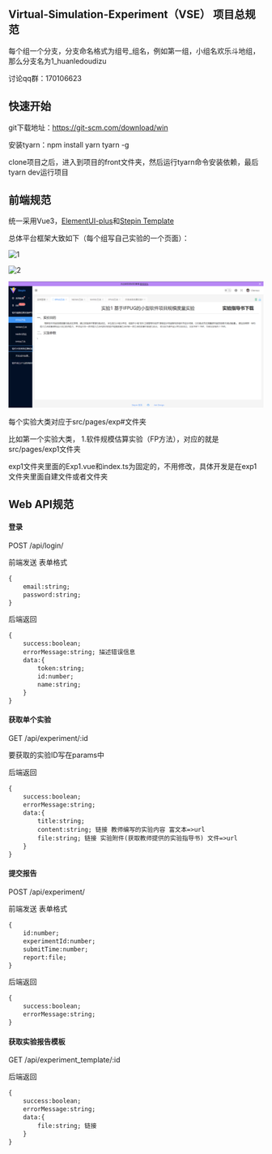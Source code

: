 ## Virtual-Simulation-Experiment（VSE） 项目总规范
每个组一个分支，分支命名格式为组号_组名，例如第一组，小组名欢乐斗地组，那么分支名为1_huanledoudizu

讨论qq群：170106623


## 快速开始
git下载地址：https://git-scm.com/download/win

安装tyarn：npm install yarn tyarn -g

clone项目之后，进入到项目的front文件夹，然后运行tyarn命令安装依赖，最后tyarn dev运行项目


## 前端规范
统一采用Vue3，[ElementUI-plus](https://element-plus.gitee.io/zh-CN/)和[Stepin Template](http://stepui.gitee.io/stepin-template-docs/page.html)

总体平台框架大致如下（每个组写自己实验的一个页面）：

![1](https://raw.githubusercontent.com/vvvviolet/Virtual-Simulation-Experiment/main/Images/1.png)

![2](https://raw.githubusercontent.com/vvvviolet/Virtual-Simulation-Experiment/main/Images/2.png)

![3](https://raw.githubusercontent.com/vvvviolet/Virtual-Simulation-Experiment/main/Images/4.png)


每个实验大类对应于src/pages/exp#文件夹

比如第一个实验大类， 1.软件规模估算实验（FP方法），对应的就是src/pages/exp1文件夹

exp1文件夹里面的Exp1.vue和index.ts为固定的，不用修改，具体开发是在exp1文件夹里面自建文件或者文件夹


## Web API规范
#### 登录
POST /api/login/

前端发送 表单格式
```
{
    email:string;
    password:string;
} 
```
后端返回 
```
{
    success:boolean;
    errorMessage:string; 描述错误信息
    data:{
        token:string;
        id:number;
        name:string;
    }
}
```

#### 获取单个实验
GET /api/experiment/:id 

要获取的实验ID写在params中

后端返回
```
{
    success:boolean;
    errorMessage:string;
    data:{
        title:string;
        content:string; 链接 教师编写的实验内容 富文本=>url
        file:string; 链接 实验附件(获取教师提供的实验指导书) 文件=>url
    }
}
```

#### 提交报告
POST /api/experiment/

前端发送 表单格式
```
{
    id:number;
    experimentId:number;
    submitTime:number;
    report:file;
}
```
后端返回
```
{
    success:boolean;
    errorMessage:string;
}
```
#### 获取实验报告模板
GET /api/experiment_template/:id

后端返回
```
{
    success:boolean;
    errorMessage:string;
    data:{
        file:string; 链接
    }
}
```

